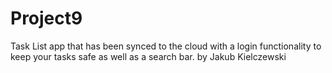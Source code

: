 # Project9
Task List app that has been synced to the cloud with a login functionality to keep your tasks safe as well as a search bar.
by Jakub Kielczewski
